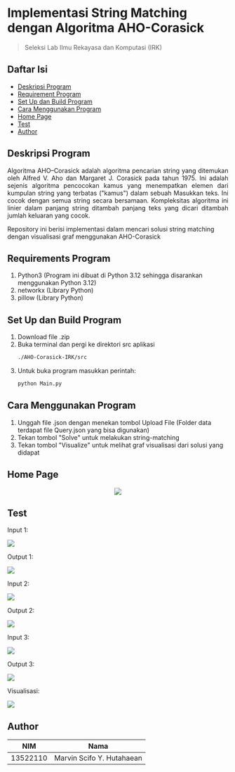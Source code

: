 # Implementasi String Matching dengan Algoritma AHO-Corasick

> Seleksi Lab Ilmu Rekayasa dan Komputasi (IRK)

## **Daftar Isi**

- [Deskripsi Program](#deskripsi-program)
- [Requirement Program](#requirements-program)
- [Set Up dan Build Program](#set-up-dan-build-program)
- [Cara Menggunakan Program](#cara-menggunakan-program)
- [Home Page](#home-page)
- [Test](#test)
- [Author](#author)

## **Deskripsi Program**

<p align="justify">
Algoritma AHO–Corasick adalah algoritma pencarian string yang ditemukan oleh Alfred V. Aho dan Margaret J. Corasick pada tahun 1975. Ini adalah sejenis algoritma pencocokan kamus yang menempatkan elemen dari kumpulan string yang terbatas ("kamus") dalam sebuah Masukkan teks. Ini cocok dengan semua string secara bersamaan. Kompleksitas algoritma ini linier dalam panjang string ditambah panjang teks yang dicari ditambah jumlah keluaran yang cocok.

Repository ini berisi implementasi dalam mencari solusi string matching dengan visualisasi graf menggunakan AHO-Corasick

</p>

## **Requirements Program**
1. Python3 (Program ini dibuat di Python 3.12 sehingga disarankan menggunakan Python 3.12)
2. networkx (Library Python)
3. pillow (Library Python)

## **Set Up dan Build Program**
1. Download file .zip
2. Buka terminal dan pergi ke direktori src aplikasi 
     ```bash
     ./AHO-Corasick-IRK/src
     ```
3. Untuk buka program masukkan perintah:
     ```bash
     python Main.py
     ```

## **Cara Menggunakan Program** ##
1. Unggah file .json dengan menekan tombol Upload File (Folder data terdapat file Query.json yang bisa digunakan)
2. Tekan tombol "Solve" untuk melakukan string-matching
3. Tekan tombol "Visualize" untuk melihat graf visualisasi dari solusi yang didapat

## **Home Page**
<p align="center">
<img src="img/MainPage.png">
</p>

## **Test**
<p align="center">

Input 1:

<img src="img/in1.png">

Output 1:

<img src="img/out1.png">

Input 2:

<img src="img/in2.png">

Output 2:

<img src="img/out2.png">

Input 3:

<img src="img/in3.png">

Output 3:

<img src="img/out3.png">

Visualisasi:

<img src="img/vis.png">

</p>

## **Author**

|   NIM    |           Nama           |
| :------: | :----------------------: |
| 13522110 | Marvin Scifo Y. Hutahaean  |


<!-- Optional -->
<!-- ## License -->
<!-- This project is open source and available under the [... License](). -->

<!-- You don't have to include all sections - just the one's relevant to your project -->
